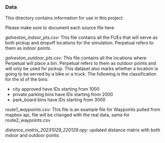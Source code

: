 ### Data

This directory contains information for use in this project. 

Please make sure to document each source file here.

*galveston_indoor_pts.csv:* This file contains all the FUEs that will serve as both pickup and dropoff locations for the simulation. Perpetual refers to them as indoor points.

*galveston_outdoor_pts.csv:* This file contains all the locations where Perpetual will place a bin. Perpetual refers to them as outdoor points and will only be used for pickup. This dataset also marks whether a location is going to be served by a bike or a truck. The following is the classification for the id of the bins:
- city approved have IDs starting from 1000
- private parking bins have IDs starting from 2000
- park_board bins have IDs starting from 3000

*route1_waypoints.csv:* This file is an example file for Waypoints pulled from mapbox api, file will be changed with the real data, same for route2_waypoints.csv

*distance_matrix_20231029_220129.npy:* updated distance matrix with both indoor and outdoor points
